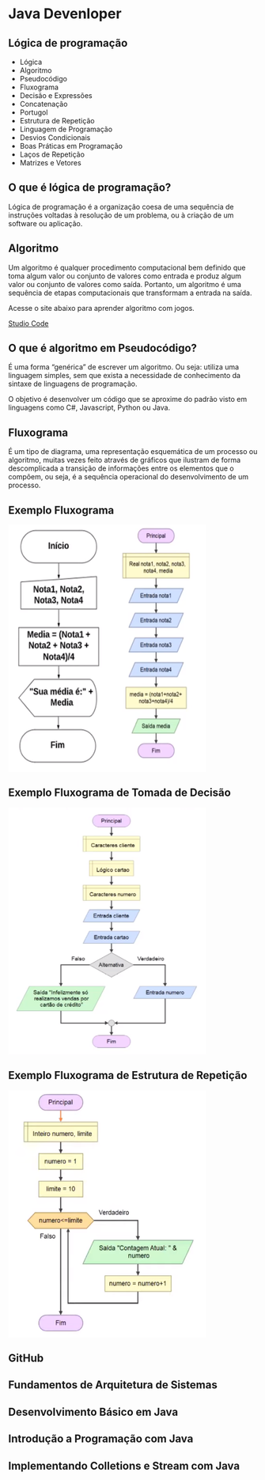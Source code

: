 <h1>Java Devenloper</h1>
<h2>Lógica de programação</h2>
<ul>
    <li>Lógica</li>
    <li>Algoritmo</li>
    <li>Pseudocódigo</li>
    <li>Fluxograma</li>
    <li>Decisão e Expressões</li>
    <li>Concatenação</li>
    <li>Portugol</li>
    <li>Estrutura de Repetição</li>
    <li>Linguagem de Programação</li>
    <li>Desvios Condicionais</li>
    <li>Boas Práticas em Programação</li>
    <li>Laços de Repetição</li>
    <li>Matrizes e Vetores</li>
</ul>

<h2>O que é lógica de programação?</h2>
<p>Lógica de programação é a organização coesa de uma sequência de instruções voltadas à resolução de um problema, ou à criação de um software ou aplicação.</p>

<h2>Algoritmo</h2>
<p>Um algoritmo é qualquer procedimento computacional bem definido que toma algum valor ou
conjunto de valores como entrada e produz algum valor ou conjunto de valores como saída. Portanto, um algoritmo é uma sequência de etapas computacionais que transformam a entrada na saída.</p>
<p>Acesse o site abaixo para aprender algoritmo com jogos.</p>
<a href="https://studio.code.org/s/mc/lessons/1/levels/1" target="_blank" rel="noopener noreferrer">Studio Code</a>

<h2>O que é algoritmo em Pseudocódigo?</h2>
<p>É uma forma “genérica” de escrever um algoritmo. Ou seja: utiliza uma linguagem simples, sem que exista a necessidade de conhecimento da sintaxe de linguagens de programação.</p>
<p>O objetivo é desenvolver um código que se aproxime do padrão visto em linguagens como C#, Javascript, Python ou Java.</p>

<h2>Fluxograma</h2>
<p>É um tipo de diagrama, uma representação esquemática de um processo ou algoritmo, muitas vezes feito através de gráficos que ilustram de forma descomplicada a transição de informações entre os elementos que o compõem, ou seja, é a sequência operacional do desenvolvimento de um processo.</p>
<h2>Exemplo Fluxograma</h2>
<img align="center" alt="Rafa-Ts" height="500" width="400"
    src="https://github.com/Marilainny/edu-java-developer/blob/main/imagens/fluxograma-exemplo.png">
<h2>Exemplo Fluxograma de Tomada de Decisão</h2>
<img align="center" alt="Rafa-Ts" height="500" width="400"
    src="https://github.com/Marilainny/edu-java-developer/blob/main/imagens/fluxograma-tomada-decisao.png">
<h2>Exemplo Fluxograma de Estrutura de Repetição</h2>
<img align="center" alt="Rafa-Ts" height="500" width="400"
    src="https://github.com/Marilainny/edu-java-developer/blob/main/imagens/fluxograma-estrutura-repeticao.png">
<h2>GitHub</h2>
<h2>Fundamentos de Arquitetura de Sistemas</h2>
<h2>Desenvolvimento Básico em Java</h2>
<h2>Introdução a Programação com Java</h2>
<h2>Implementando Colletions e Stream com Java</h2>
